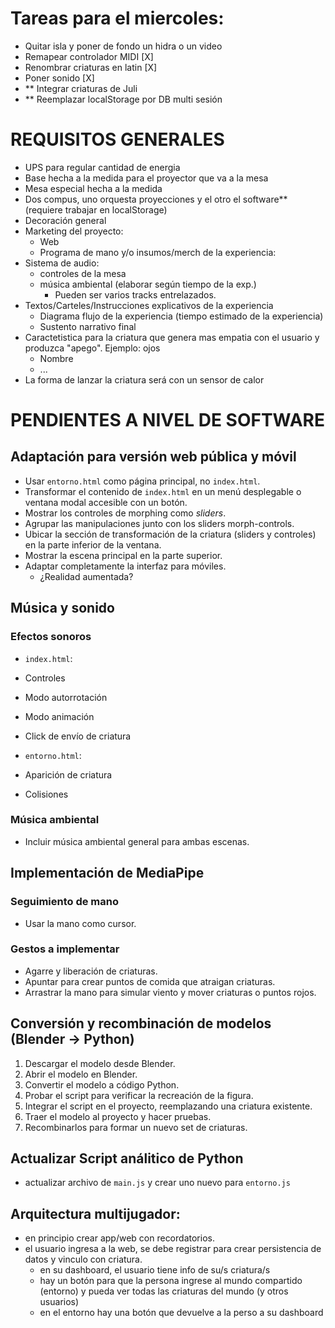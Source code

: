 # Tareas para el miercoles:
- Quitar isla y poner de fondo un hidra o un video
- Remapear controlador MIDI [X]
- Renombrar criaturas en latin [X]
- Poner sonido [X]
- ** Integrar criaturas de Juli
- ** Reemplazar localStorage por DB multi sesión


 # REQUISITOS GENERALES

- UPS para regular cantidad de energia
- Base hecha a la medida para el proyector que va a la mesa
- Mesa especial hecha a la medida
- Dos compus, uno orquesta proyecciones y el otro el software** (requiere trabajar en localStorage)
- Decoración general
- Marketing del proyecto:
   - Web
   - Programa de mano y/o insumos/merch de la experiencia:
- Sistema de audio:
   - controles de la mesa
   - música ambiental (elaborar según tiempo de la exp.)
       - Pueden ser varios tracks entrelazados.
- Textos/Carteles/Instrucciones explicativos de la experiencia
   - Diagrama flujo de la experiencia (tiempo estimado de la experiencia)
   - Sustento narrativo final
- Caractetistica para la criatura que genera mas empatia con el usuario y produzca "apego". Ejemplo: ojos
   - Nombre
   - ...
- La forma de lanzar la criatura será con un sensor de calor


# PENDIENTES A NIVEL DE SOFTWARE

## Adaptación para versión web pública y móvil

-  Usar `entorno.html` como página principal, no `index.html`.
-  Transformar el contenido de `index.html` en un menú desplegable o ventana modal accesible con un botón.
-  Mostrar los controles de morphing como *sliders*.
-  Agrupar las manipulaciones junto con los sliders morph-controls.
-  Ubicar la sección de transformación de la criatura (sliders y controles) en la parte inferior de la ventana.
-  Mostrar la escena principal en la parte superior.
-  Adaptar completamente la interfaz para móviles.
   - ¿Realidad aumentada?

## Música y sonido

### Efectos sonoros

-  `index.html`:  
  -  Controles  
  -  Modo autorrotación  
  -  Modo animación  
  -  Click de envío de criatura

-  `entorno.html`:  
  -  Aparición de criatura  
  -  Colisiones  

### Música ambiental

-  Incluir música ambiental general para ambas escenas.

## Implementación de MediaPipe

### Seguimiento de mano

-  Usar la mano como cursor.

### Gestos a implementar

-  Agarre y liberación de criaturas.
-  Apuntar para crear puntos de comida que atraigan criaturas.
-  Arrastrar la mano para simular viento y mover criaturas o puntos rojos.

## Conversión y recombinación de modelos (Blender → Python)

1.  Descargar el modelo desde Blender.
2.  Abrir el modelo en Blender.
3.  Convertir el modelo a código Python.
4.  Probar el script para verificar la recreación de la figura.
5.  Integrar el script en el proyecto, reemplazando una criatura existente.
6.  Traer el modelo al proyecto y hacer pruebas.
7.  Recombinarlos para formar un nuevo set de criaturas.


## Actualizar Script análitico de Python

- actualizar archivo de `main.js` y crear uno nuevo para `entorno.js`

## Arquitectura multijugador:

- en principio crear app/web con recordatorios.
- el usuario ingresa a la web, se debe registrar para crear persistencia de datos y vinculo con criatura.
    - en su dashboard, el usuario tiene info de su/s criatura/s 
    - hay un botón para que la persona ingrese al mundo compartido (entorno) y pueda ver todas las criaturas del mundo (y otros usuarios)
    - en el entorno hay una botón que devuelve a la perso a su dashboard
